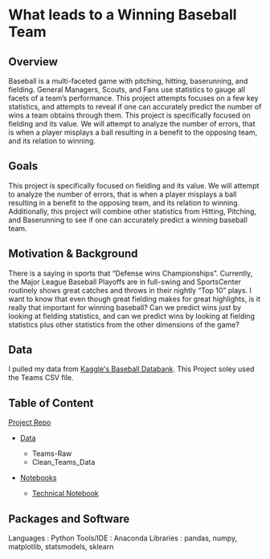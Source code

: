 # What leads to a Winning Baseball Team #


## Overview ##
Baseball is a multi-faceted game with pitching, hitting, baserunning, and fielding. General Managers, Scouts, and Fans use statistics to gauge all facets of a team’s performance. This project attempts focuses on a few key statistics, and attempts to reveal if one can accurately predict the number of wins a team obtains through them.  This project is specifically focused on fielding and its value. We will attempt to analyze the number of errors, that is when a player misplays a ball resulting in a benefit to the opposing team, and its relation to winning. 

## Goals ##
This project is specifically focused on fielding and its value. We will attempt to analyze the number of errors, that is when a player misplays a ball resulting in a benefit to the opposing team, and its relation to winning. Additionally, this project will combine other statistics from Hitting, Pitching, and Baserunning to see if one can accurately predict a winning baseball team. 

## Motivation & Background ##
There is a saying in sports that “Defense wins Championships”. Currently, the Major League Baseball Playoffs are in full-swing and SportsCenter routinely shows great catches and throws in their nightly “Top 10” plays. I want to know that even though great fielding makes for great highlights, is it really that important for winning baseball? Can we predict wins just by looking at fielding statistics, and can we predict wins by looking at fielding statistics plus other statistics from the other dimensions of the game?

## Data ##
I pulled my data from [Kaggle's Baseball Databank](https://www.kaggle.com/open-source-sports/baseball-databank). This Project soley used the Teams CSV file.

## Table of Content ##
[Project Repo](https://github.com/jaredfincke/Project-1)
   - [Data](https://github.com/jaredfincke/Project-1/tree/main/Data)
        - Teams-Raw
        - Clean_Teams_Data
    
   - [Notebooks](https://github.com/jaredfincke/Project-1/tree/main/Notebooks)
        - [Technical Notebook](https://github.com/jaredfincke/Project-1/blob/main/Notebooks/Technical%20Notebook.ipynb)

## Packages and Software ##
Languages : Python
Tools/IDE : Anaconda
Libraries : pandas, numpy, matplotlib, statsmodels, sklearn